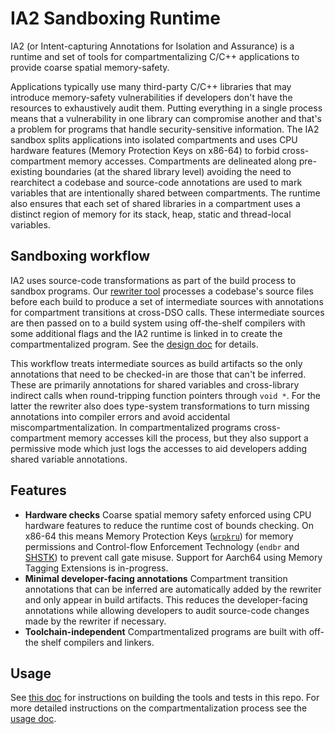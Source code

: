 # IA2 Sandboxing Runtime

IA2 (or Intent-capturing Annotations for Isolation and Assurance) is a runtime and set of tools for compartmentalizing C/C++ applications to provide coarse spatial memory-safety.

Applications typically use many third-party C/C++ libraries that may introduce memory-safety vulnerabilities if developers don't have the resources to exhaustively audit them. Putting everything in a single process means that a vulnerability in one library can compromise another and that's a problem for programs that handle security-sensitive information. The IA2 sandbox splits applications into isolated compartments and uses CPU hardware features (Memory Protection Keys on x86-64) to forbid cross-compartment memory accesses. Compartments are delineated along pre-existing boundaries (at the shared library level) avoiding the need to rearchitect a codebase and source-code annotations are used to mark variables that are intentionally shared between compartments. The runtime also ensures that each set of shared libraries in a compartment uses a distinct region of memory for its stack, heap, static and thread-local variables.

## Sandboxing workflow

IA2 uses source-code transformations as part of the build process to sandbox programs. Our [rewriter tool](docs/source_rewriter.md) processes a codebase's source files before each build to produce a set of intermediate sources with annotations for compartment transitions at cross-DSO calls. These intermediate sources are then passed on to a build system using off-the-shelf compilers with some additional flags and the IA2 runtime is linked in to create the compartmentalized program. See the [design doc](docs/design.md) for details.

This workflow treats intermediate sources as build artifacts so the only annotations that need to be checked-in are those that can't be inferred. These are primarily annotations for shared variables and cross-library indirect calls when round-tripping function pointers through `void *`. For the latter the rewriter also does type-system transformations to turn missing annotations into compiler errors and avoid accidental miscompartmentalization. In compartmentalized programs cross-compartment memory accesses kill the process, but they also support a permissive mode which just logs the accesses to aid developers adding shared variable annotations.

## Features

- **Hardware checks** Coarse spatial memory safety enforced using CPU hardware features to reduce the runtime cost of bounds checking. On x86-64 this means Memory Protection Keys ([`wrpkru`](https://www.kernel.org/doc/html/next/core-api/protection-keys.html)) for memory permissions and Control-flow Enforcement Technology (`endbr` and [SHSTK](https://docs.kernel.org/next/x86/shstk.html)) to prevent call gate misuse. Support for Aarch64 using Memory Tagging Extensions is in-progress.
- **Minimal developer-facing annotations** Compartment transition annotations that can be inferred are automatically added by the rewriter and only appear in build artifacts. This reduces the developer-facing annotations while allowing developers to audit source-code changes made by the rewriter if necessary.
- **Toolchain-independent** Compartmentalized programs are built with off-the shelf compilers and linkers.

## Usage

See [this doc](docs/build_instructions.md) for instructions on building the tools and tests in this repo. For more detailed instructions on the compartmentalization process see the [usage doc](docs/usage.md).
